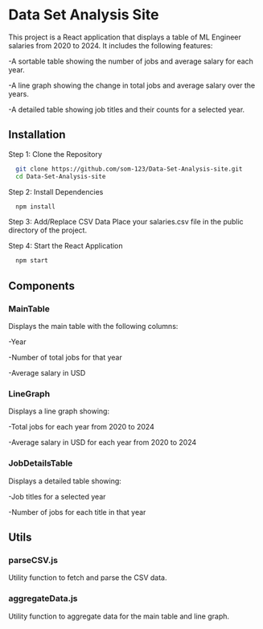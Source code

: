 
# Data Set Analysis Site

This project is a React application that displays a table of ML Engineer salaries from 2020 to 2024. It includes the following features:

-A sortable table showing the number of jobs and average salary for each year.

-A line graph showing the change in total jobs and average salary over the years.

-A detailed table showing job titles and their counts for a selected year.


## Installation

Step 1: Clone the Repository

```bash
  git clone https://github.com/som-123/Data-Set-Analysis-site.git
  cd Data-Set-Analysis-site
```

Step 2: Install Dependencies

```bash
  npm install
```

Step 3: Add/Replace CSV Data
Place your salaries.csv file in the public directory of the project.

Step 4: Start the React Application
```bash
  npm start
```

    
## Components

### MainTable

Displays the main table with the following columns:

-Year

-Number of total jobs for that year

-Average salary in USD

### LineGraph

Displays a line graph showing:

-Total jobs for each year from 2020 to 2024

-Average salary in USD for each year from 2020 to 2024

### JobDetailsTable
Displays a detailed table showing:

-Job titles for a selected year

-Number of jobs for each title in that year


## Utils

### parseCSV.js
Utility function to fetch and parse the CSV data.

### aggregateData.js
Utility function to aggregate data for the main table and line graph.
